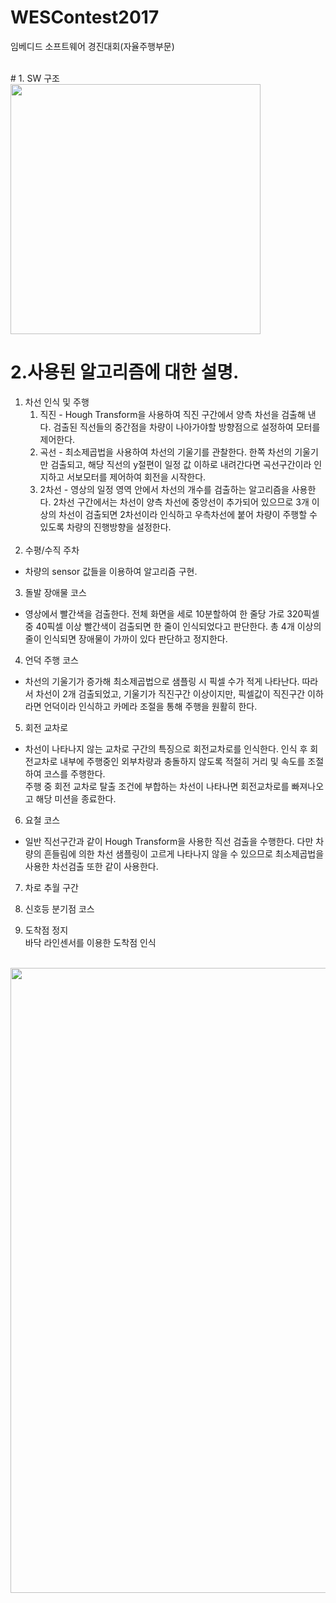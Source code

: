 # WESContest2017
임베디드 소프트웨어 경진대회(자율주행부문)

<br>
# 1. SW 구조 <br>
<img width="400" src="https://user-images.githubusercontent.com/38127338/69896912-ced80e00-1387-11ea-981e-bda694e4e0f9.png">
<br>

# 2.사용된 알고리즘에 대한 설명. <br>
1. 차선 인식 및 주행<br>
   1) 직진    - Hough Transform을 사용하여 직진 구간에서 양측 차선을 검출해 낸다. 검출된 직선들의 중간점을 차량이 나아가야할 방향점으로 설정하여 모터를 제어한다.<br>
   2) 곡선    - 최소제곱법을 사용하여 차선의 기울기를 관찰한다. 한쪽 차선의 기울기만 검출되고, 해당 직선의 y절편이 일정 값 이하로 내려간다면 곡선구간이라 인지하고 서보모터를 제어하여 회전을 시작한다.<br>
   3) 2차선    - 영상의 일정 영역 안에서 차선의 개수를 검출하는 알고리즘을 사용한다. 2차선 구간에서는 차선이 양측 차선에 중앙선이 추가되어 있으므로 3개 이상의 차선이 검출되면 2차선이라 인식하고 우측차선에 붙어 차량이 주행할 수 있도록 차량의 진행방향을 설정한다.<br><br>
2. 수평/수직 주차<br>
  - 차량의 sensor 값들을 이용하여 알고리즘 구현.<br>
3. 돌발 장애물 코스<br>
  - 영상에서 빨간색을 검출한다. 전체 화면을 세로 10분할하여 한 줄당 가로 320픽셀 중 40픽셀 이상 빨간색이 검출되면 한 줄이 인식되었다고 판단한다. 총 4개 이상의 줄이 인식되면 장애물이 가까이 있다 판단하고 정지한다.<br>
4. 언덕 주행 코스<br>
  - 차선의 기울기가 증가해 최소제곱법으로 샘플링 시 픽셀 수가 적게 나타난다. 따라서 차선이 2개 검출되었고, 기울기가 직진구간 이상이지만, 픽셀값이 직진구간 이하라면 언덕이라 인식하고 카메라 조절을 통해 주행을 원활히 한다.<br>
5. 회전 교차로<br>
  - 차선이 나타나지 않는 교차로 구간의 특징으로 회전교차로를 인식한다. 인식 후 회전교차로 내부에 주행중인 외부차량과 충돌하지 않도록 적절히 거리 및 속도를 조절하여 코스를 주행한다. <br>주행 중 회전 교차로 탈출 조건에 부합하는 차선이 나타나면 회전교차로를 빠져나오고 해당 미션을 종료한다.<br>
6. 요철 코스<br>
  - 일반 직선구간과 같이 Hough Transform을 사용한 직선 검출을 수행한다. 다만 차량의 흔들림에 의한 차선 샘플링이 고르게 나타나지 않을 수 있으므로 최소제곱법을 사용한 차선검출 또한 같이 사용한다.<br>
7. 차로 추월 구간<br>

8. 신호등 분기점 코스<br>


9. 도착점 정지<br>
바닥 라인센서를 이용한 도착점 인식<br><br>

<img width="1000" src="https://user-images.githubusercontent.com/38127338/69896969-a6044880-1388-11ea-8394-3bd5aed35e27.png">
